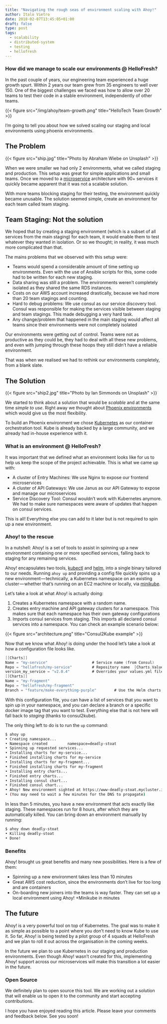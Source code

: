 ```yaml
---
title: "Navigating the rough seas of environment scaling with Ahoy!"
author: Italo Vietro
date: 2018-02-07T13:45:05+01:00
draft: false
type: post
tags: 
  - scalability
  - distributed-system
  - testing
  - hellofresh
---
```


### How did we manage to scale our environments @ HelloFresh?

In the past couple of years, our engineering team experienced a huge growth spurt. Within 2 years our team grew from 35 engineers to well over 150. One of the biggest challenges we faced was how to allow over 20 teams to test their code in a stable environment, independently of other teams.

{{< figure src="/img/ahoy/team-growth.png" title="HelloTech Team Growth" >}}

I’m going to tell you about how we solved scaling our staging and local environments using phoenix environments.

## The Problem

{{< figure src="ship.jpg" title="Photo by Abraham Wiebe on Unsplash" >}}

When we were smaller we had only 2 environments, what we called staging and production. This setup was great for simple applications and small teams. Once we moved to a [microservice](https://martinfowler.com/articles/microservices.html) architecture with 90+ services it quickly became apparent that it was not a scalable solution.

With more teams blocking staging for their testing, the environment quickly became unusable. The solution seemed simple, create an environment for each team called team staging.

## Team Staging: Not the solution

We hoped that by creating a staging environment (which is a subset of all services from the main staging) for each team, it would enable them to test whatever they wanted in isolation. Or so we thought; in reality, it was much more complicated than that.

The mains problems that we observed with this setup were:

* Teams would spend a considerable amount of time setting up environments. Even with the use of Ansible scripts for this, some code had to be written for each new staging.
* Data sharing was still a problem. The environments weren’t completely isolated as they shared the same RDS instances.
* Costs on our AWS account increased drastically, because we had more than 20 team stagings and counting.
* Hard to debug problems: We use consul as our service discovery tool. Consul was responsible for making the services visible between staging and team stagings. This made debugging a very hard task.
* Any change/problem that happened in the main staging would affect all teams since their environments were not completely isolated

Our environments were getting out of control. Teams were not as productive as they could be, they had to deal with all these new problems, and even with jumping through these hoops they still didn’t have a reliable environment.

That was when we realised we had to rethink our environments completely, from a blank slate.

## The Solution

{{< figure src="ship2.jpg" title="Photo by Ian Simmonds on Unsplash" >}}

We started to think about a solution that would be _scalable_ and at the same time _simple to use_. Right away we thought about [Phoenix environments](https://www.thoughtworks.com/de/radar/techniques/phoenix-environments) which would give us the most flexibility.

To build an Phoenix environment we chose [Kubernetes](https://kubernetes.io/) as our container orchestration tool. Kube is already backed by a large community, and we already had in-house experience with it.

### What is an environment @ HelloFresh?

It was important that we defined what an environment looks like for us to help us keep the scope of the project achievable. This is what we came up with:

* A cluster of Entry Machines: We use Nginx to expose our frontend microservices
* A cluster of API Gateways: We use Janus as our API Gateway to expose and manage our microservices
* Service Discovery Tool: Consul wouldn’t work with Kubernetes anymore. We had to make sure namespaces were aware of updates that happen on consul services.

This is all! Everything else you can add to it later but is not required to spin up a new environment.

### Ahoy! to the rescue

In a nutshell: Ahoy! is a set of tools to assist in spinning up a new environment containing one or more specified services, falling back to staging for any remaining services.

Ahoy! encapsulates two tools, [kubectl](https://kubernetes.io/docs/reference/kubectl/overview/) and [helm](https://github.com/kubernetes/helm), into a single binary tailored to our needs. Running `ahoy up` and providing a config file quickly spins up a new environment — technically, a Kubernetes namespace on an existing cluster — whether that’s running on an EC2 machine or locally, via [minikube](https://kubernetes.io/docs/getting-started-guides/minikube/).

Let’s take a look at what Ahoy! is actually doing:

1. Creates a Kubernetes namespace with a random name.
2. Creates entry machine and API gateway clusters for a namespace. This makes sure that each namespace has their own gateway configurations
3. Imports consul services from staging. This imports all declared consul services into a namespace. You can check an example scenario below:

{{< figure src="architecture.png" title="Consul2Kube example" >}}

Now that we know what Ahoy! is doing under the hood let’s take a look at how a configuration file looks like.

```go
[[Charts]]   
Name = "my-service"                    # Service name (from Consul)   
Repo = "hellofresh/my-service"         # Repository name  [Charts.ValueOverrides]                
version_my_service = "v2.0.4"          # Overrides your values.yml file
[[Charts]]   
Name = "my-fragment"   
Repo = "hellofresh/my-fragment"   
Branch = "feature/make-everything-purple"        # Use the Helm charts from a certain branch, other than master.
```

With this configuration file, you can have a list of services that you want to spin up in your namespace, and you can declare a branch or a specific docker image tag that you want to test. Everything else that is not here will fall back to _staging_ (thanks to consul2kube).

The only thing left to do is to run the `up` command:

```sh
$ ahoy up
• Creating namespace...
• Namespace created         namespace=deadly-stoat
• Spinning up requested services...
• Installing charts for my-service... 
• Finished installing charts for my-service
• Installing charts for my-fragment...
• Finished installing charts for my-fragment
• Installing entry charts...
• Finished entry charts...
• Installing consul chart...
• Finished consul chart...
• Ahoy! New environment sighted at https://www-deadly-stoat.mycluster.io (not https if in minikube)
• (You may need to wait a few minutes for the DNS to propagate)
```

In less than 5 minutes, you have a new environment that acts exactly like staging. These namespaces run for 8 hours, after which they are automatically killed. You can bring down an environment manually by running:

```sh
$ ahoy down deadly-stoat
• Killing deadly-stoat
• Done!
```

### Benefits

Ahoy! brought us great benefits and many new possibilities. Here is a few of them:

* Spinning up a new environment takes less than 10 minutes
* Great AWS cost reduction, since the environments don’t live for too long and are containers
* On-boarding new joiners into the teams is way faster. They can set up a local environment using Ahoy! +Minikube in minutes

## The future

Ahoy! is a very powerful tool on top of Kubernetes. The goal was to make it as simple as possible to a point where you don’t need to know Kube to use it. So far, Ahoy! is being tested by a pilot group of 4 squads at HelloFresh and we plan to roll it out across the organisation in the coming weeks.

In the future we plan to use Kubernetes in our staging and production environments. Even though Ahoy! wasn’t created for this, implementing Ahoy! support across our microservices will make this transition a lot easier in the future.

### Open Source

We definitely plan to open source this tool. We are working out a solution that will enable us to open it to the community and start accepting contributions.

I hope you have enjoyed reading this article. Please leave your comments and feedback below. See you soon!
